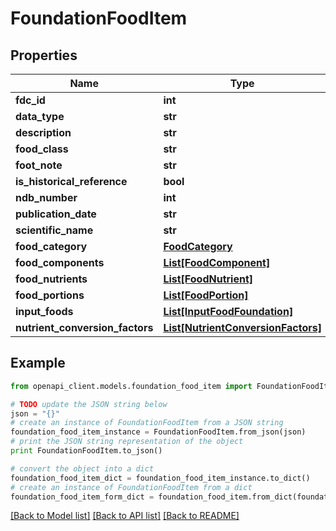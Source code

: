 # FoundationFoodItem


## Properties

Name | Type | Description | Notes
------------ | ------------- | ------------- | -------------
**fdc_id** | **int** |  | 
**data_type** | **str** |  | 
**description** | **str** |  | 
**food_class** | **str** |  | [optional] 
**foot_note** | **str** |  | [optional] 
**is_historical_reference** | **bool** |  | [optional] 
**ndb_number** | **int** |  | [optional] 
**publication_date** | **str** |  | [optional] 
**scientific_name** | **str** |  | [optional] 
**food_category** | [**FoodCategory**](FoodCategory.md) |  | [optional] 
**food_components** | [**List[FoodComponent]**](FoodComponent.md) |  | [optional] 
**food_nutrients** | [**List[FoodNutrient]**](FoodNutrient.md) |  | [optional] 
**food_portions** | [**List[FoodPortion]**](FoodPortion.md) |  | [optional] 
**input_foods** | [**List[InputFoodFoundation]**](InputFoodFoundation.md) |  | [optional] 
**nutrient_conversion_factors** | [**List[NutrientConversionFactors]**](NutrientConversionFactors.md) |  | [optional] 

## Example

```python
from openapi_client.models.foundation_food_item import FoundationFoodItem

# TODO update the JSON string below
json = "{}"
# create an instance of FoundationFoodItem from a JSON string
foundation_food_item_instance = FoundationFoodItem.from_json(json)
# print the JSON string representation of the object
print FoundationFoodItem.to_json()

# convert the object into a dict
foundation_food_item_dict = foundation_food_item_instance.to_dict()
# create an instance of FoundationFoodItem from a dict
foundation_food_item_form_dict = foundation_food_item.from_dict(foundation_food_item_dict)
```
[[Back to Model list]](../README.md#documentation-for-models) [[Back to API list]](../README.md#documentation-for-api-endpoints) [[Back to README]](../README.md)


